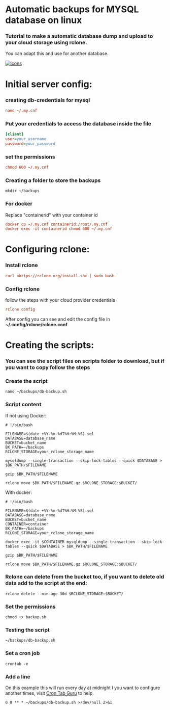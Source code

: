 # Automatic backups for MYSQL database on linux

### Tutorial to make a automatic database dump and upload to your cloud storage using rclone.

You can adapt this and use for another database.

[![Icons](https://skillicons.dev/icons?i=linux,ubuntu,debian,docker,cloudflare,aws)](https://skillicons.dev)


# Initial server config:

### creating db-credentials for mysql

```ini
nano ~/.my.cnf
```

### Put your credentials to access the database inside the file

```ini
[client]
user=your_username
password=your_password
```

### set the permissions

```ini
chmod 600 ~/.my.cnf
```

### Creating a folder to store the backups

```
mkdir ~/backups
```

### For docker

Replace "containerid" with your container id

```ini
docker cp ~/.my.cnf containerid:/root/.my.cnf
docker exec -it containerid chmod 600 ~/.my.cnf
```

# Configuring rclone:

### Install rclone

```ini
curl <https://rclone.org/install.sh> | sudo bash
```

### Config rclone

follow the steps with your cloud provider credentials

```ini
rclone config 
```

After config you can see and edit the config file in **~/.config/rclone/rclone.conf**

# Creating the scripts:

### You can see the script files on scripts folder to download, but if you want to copy follow the steps

### Create the script

```
nano ~/backups/db-backup.sh
```

### Script content

If not using Docker:

```
# !/bin/bash

FILENAME=$(date +%Y-%m-%dT%H:%M:%S).sql
DATABASE=database_name
BUCKET=bucket_name
BK_PATH=~/backups
RCLONE_STORAGE=your_rclone_storage_name

mysqldump --single-transaction --skip-lock-tables --quick $DATABASE > $BK_PATH/$FILENAME

gzip $BK_PATH/$FILENAME

rclone move $BK_PATH/$FILENAME.gz $RCLONE_STORAGE:$BUCKET/
```

With docker:

```
# !/bin/bash

FILENAME=$(date +%Y-%m-%dT%H:%M:%S).sql
DATABASE=database_name
BUCKET=bucket_name
CONTAINER=container
BK_PATH=~/backups
RCLONE_STORAGE=your_rclone_storage_name

docker exec -it $CONTAINER mysqldump --single-transaction --skip-lock-tables --quick $DATABASE > $BK_PATH/$FILENAME

gzip $BK_PATH/$FILENAME

rclone move $BK_PATH/$FILENAME.gz $RCLONE_STORAGE:$BUCKET/
```

### Rclone can delete from the bucket too, if you want to delete old data add to the script at the end:

```
rclone delete --min-age 30d $RCLONE_STORAGE:$BUCKET/
```

### Set the permissions

```
chmod +x backup.sh
```

### Testing the script

```
~/backups/db-backup.sh
```

### Set a cron job

```
crontab -e
```

### Add a line

On this example this will run every day at midnight
I you want to configure another times, visit [Cron Tab Guru](https://crontab.guru) to help.

```
0 0 ** * ~/backups/db-backup.sh >/dev/null 2>&1
```
